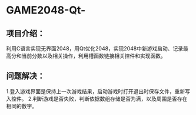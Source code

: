 # GAME2048-Qt-
## 项目介绍：
利用C语言实现无界面2048，用Qt优化2048，实现2048中新游戏启动、记录最高分和当前分数以及相关操作，利用槽函数链接相关控件和实现函数。
## 问题解决：
1.登入游戏界面是保持上一次游戏结果，启动游戏时打开退出时保存文件，重新写入控件。
2.判断游戏是否失败，判断依据数组存储是否为满，以及周围是否存在相同的数字。
